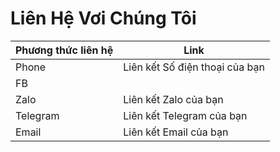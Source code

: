 # Liên Hệ Vơi Chúng Tôi



| Phương thức liên hệ | Link                      |
| --- |---------------------------|
| Phone | Liên kết Số điện thoại của bạn |
|  FB |                           |
| Zalo | Liên kết Zalo của bạn     |
| Telegram | Liên kết Telegram của bạn |
| Email | Liên kết Email của bạn   |

